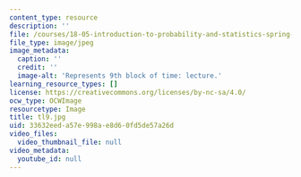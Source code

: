 ```yaml
---
content_type: resource
description: ''
file: /courses/18-05-introduction-to-probability-and-statistics-spring-2014/33632eeda57e998ae8d60fd5de57a26d_tl9.jpg
file_type: image/jpeg
image_metadata:
  caption: ''
  credit: ''
  image-alt: 'Represents 9th block of time: lecture.'
learning_resource_types: []
license: https://creativecommons.org/licenses/by-nc-sa/4.0/
ocw_type: OCWImage
resourcetype: Image
title: tl9.jpg
uid: 33632eed-a57e-998a-e8d6-0fd5de57a26d
video_files:
  video_thumbnail_file: null
video_metadata:
  youtube_id: null
---
```

